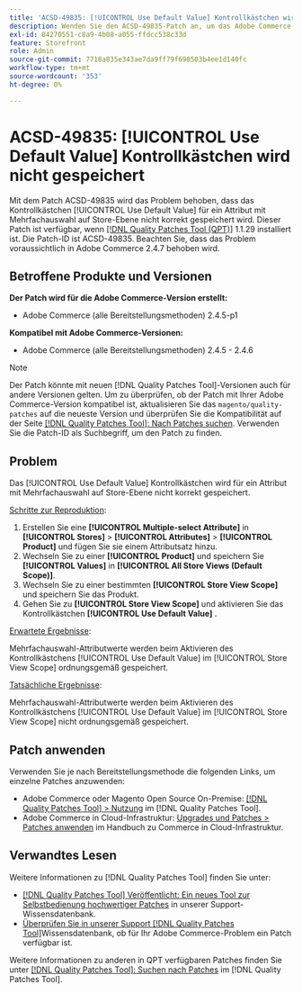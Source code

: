 ```yaml
---
title: 'ACSD-49835: [!UICONTROL Use Default Value] Kontrollkästchen wird nicht gespeichert'
description: Wenden Sie den ACSD-49835-Patch an, um das Adobe Commerce-Problem zu beheben, bei dem das [!UICONTROL Use Default Value]-Kontrollkästchen für ein Mehrfachauswahlattribut nicht korrekt auf Store-Ebene gespeichert wird.
exl-id: 84270551-c8a9-4b08-a055-ffdcc538c33d
feature: Storefront
role: Admin
source-git-commit: 7718a835e343ae7da9ff79f690503b4ee1d140fc
workflow-type: tm+mt
source-wordcount: '353'
ht-degree: 0%

---
```


# ACSD-49835: [!UICONTROL Use Default Value] Kontrollkästchen wird nicht gespeichert

Mit dem Patch ACSD-49835 wird das Problem behoben, dass das Kontrollkästchen [!UICONTROL Use Default Value] für ein Attribut mit Mehrfachauswahl auf Store-Ebene nicht korrekt gespeichert wird. Dieser Patch ist verfügbar, wenn [[!DNL Quality Patches Tool (QPT)]](/help/announcements/adobe-commerce-announcements/magento-quality-patches-released-new-tool-to-self-serve-quality-patches.md) 1.1.29 installiert ist. Die Patch-ID ist ACSD-49835. Beachten Sie, dass das Problem voraussichtlich in Adobe Commerce 2.4.7 behoben wird.

## Betroffene Produkte und Versionen

**Der Patch wird für die Adobe Commerce-Version erstellt:**

* Adobe Commerce (alle Bereitstellungsmethoden) 2.4.5-p1

**Kompatibel mit Adobe Commerce-Versionen:**

* Adobe Commerce (alle Bereitstellungsmethoden) 2.4.5 - 2.4.6

>[!NOTE]
>
>Der Patch könnte mit neuen [!DNL Quality Patches Tool]-Versionen auch für andere Versionen gelten. Um zu überprüfen, ob der Patch mit Ihrer Adobe Commerce-Version kompatibel ist, aktualisieren Sie das `magento/quality-patches` auf die neueste Version und überprüfen Sie die Kompatibilität auf der Seite [[!DNL Quality Patches Tool]: Nach Patches suchen](https://experienceleague.adobe.com/tools/commerce-quality-patches/index.html?lang=de). Verwenden Sie die Patch-ID als Suchbegriff, um den Patch zu finden.

## Problem

Das [!UICONTROL Use Default Value] Kontrollkästchen wird für ein Attribut mit Mehrfachauswahl auf Store-Ebene nicht korrekt gespeichert.

<u>Schritte zur Reproduktion</u>:

1. Erstellen Sie eine **[!UICONTROL Multiple-select Attribute]** in **[!UICONTROL Stores]** > **[!UICONTROL Attributes]** > **[!UICONTROL Product]** und fügen Sie sie einem Attributsatz hinzu.
1. Wechseln Sie zu einer **[!UICONTROL Product]** und speichern Sie **[!UICONTROL Values]** in **[!UICONTROL All Store Views (Default Scope)]**.
1. Wechseln Sie zu einer bestimmten **[!UICONTROL Store View Scope]** und speichern Sie das Produkt.
1. Gehen Sie zu **[!UICONTROL Store View Scope]** und aktivieren Sie das Kontrollkästchen **[!UICONTROL Use Default Value]** .

<u>Erwartete Ergebnisse</u>:

Mehrfachauswahl-Attributwerte werden beim Aktivieren des Kontrollkästchens [!UICONTROL Use Default Value] im [!UICONTROL Store View Scope] ordnungsgemäß gespeichert.

<u>Tatsächliche Ergebnisse</u>:

Mehrfachauswahl-Attributwerte werden beim Aktivieren des Kontrollkästchens [!UICONTROL Use Default Value] im [!UICONTROL Store View Scope] nicht ordnungsgemäß gespeichert.

## Patch anwenden

Verwenden Sie je nach Bereitstellungsmethode die folgenden Links, um einzelne Patches anzuwenden:

* Adobe Commerce oder Magento Open Source On-Premise: [[!DNL Quality Patches Tool] > Nutzung](https://experienceleague.adobe.com/docs/commerce-operations/tools/quality-patches-tool/usage.html?lang=de) im [!DNL Quality Patches Tool].
* Adobe Commerce in Cloud-Infrastruktur: [Upgrades und Patches > Patches anwenden](https://experienceleague.adobe.com/docs/commerce-cloud-service/user-guide/develop/upgrade/apply-patches.html?lang=de) im Handbuch zu Commerce in Cloud-Infrastruktur.

## Verwandtes Lesen

Weitere Informationen zu [!DNL Quality Patches Tool] finden Sie unter:

* [[!DNL Quality Patches Tool] Veröffentlicht: Ein neues Tool zur Selbstbedienung hochwertiger Patches](/help/announcements/adobe-commerce-announcements/magento-quality-patches-released-new-tool-to-self-serve-quality-patches.md) in unserer Support-Wissensdatenbank.
* [Überprüfen Sie in unserer Support [!DNL Quality Patches Tool]](/help/support-tools/patches-available-in-qpt-tool/check-patch-for-magento-issue-with-magento-quality-patches.md)Wissensdatenbank, ob für Ihr Adobe Commerce-Problem ein Patch verfügbar ist.

Weitere Informationen zu anderen in QPT verfügbaren Patches finden Sie unter [[!DNL Quality Patches Tool]: Suchen nach Patches](https://experienceleague.adobe.com/tools/commerce-quality-patches/index.html?lang=de) im [!DNL Quality Patches Tool].

